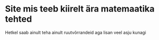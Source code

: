 # Site mis teeb kiirelt ära matemaatika tehted
Hetkel saab ainult teha ainult ruutvõrrandeid aga lisan veel asju kunagi

